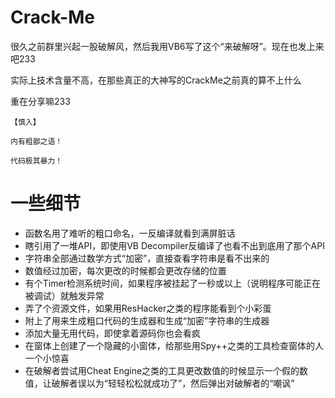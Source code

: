 # Crack-Me
很久之前群里兴起一股破解风，然后我用VB6写了这个“来破解呀”。现在也发上来吧233

实际上技术含量不高，在那些真正的大神写的CrackMe之前真的算不上什么

重在分享嘛233

`【慎入】`

`内有粗鄙之语！`

`代码极其暴力！`

# 一些细节

- 函数名用了难听的粗口命名，一反编译就看到满屏脏话
- 瞎引用了一堆API，即使用VB Decompiler反编译了也看不出到底用了那个API
- 字符串全部通过数学方式“加密”，直接查看字符串是看不出来的
- 数值经过加密，每次更改的时候都会更改存储的位置
- 有个Timer检测系统时间，如果程序被挂起了一秒或以上（说明程序可能正在被调试）就触发异常
- 弄了个资源文件，如果用ResHacker之类的程序能看到个小彩蛋
- 附上了用来生成粗口代码的生成器和生成“加密”字符串的生成器
- 添加大量无用代码，即使拿着源码你也会看疯
- 在窗体上创建了一个隐藏的小窗体，给那些用Spy++之类的工具检查窗体的人一个小惊喜
- 在破解者尝试用Cheat Engine之类的工具更改数值的时候显示一个假的数值，让破解者误以为“轻轻松松就成功了”，然后弹出对破解者的“嘲讽”
